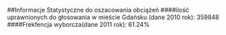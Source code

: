 ##Informacje Statystyczne do oszacowania obciążeń
####ilość uprawnionych do głosowania w mieście Gdańsku (dane 2010 rok): 359848
####Frekfencja wyborcza(dane 2011 rok): 61.24%
